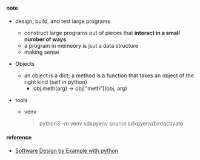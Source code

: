 #### note

-   design, build, and test large programs

    -   construct large programs out of pieces that **interact in a small number of ways**
    -   a program in memeory is jsut a data structure
    -   making sense

-   Objects

    -   an object is a dict; a method is a function that takes an object of the right kind (self in python)
        -   obj.meth(arg) -> obj["meth"](obj, arg)  

-   tools
    -   venv
        > python3 -m venv sdxpyenv
        > source sdxpyenv/bin/activate

#### reference

-   [Software Design by Example with python](https://third-bit.com/sdxpy/)
